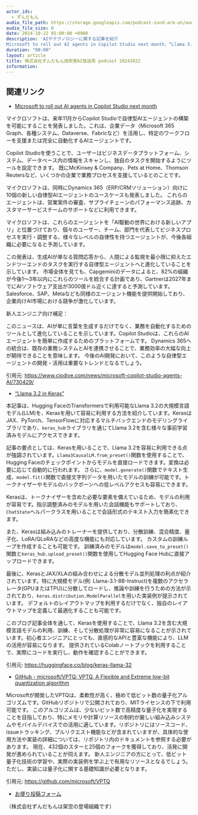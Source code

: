 ```yaml
---
actor_ids:
  - ずんだもん
audio_file_path: https://storage.googleapis.com/podcast-zund-arm-on/audio/株式会社ずんだもん技術室AI放送局_podcast_20241022.mp3
audio_file_size: 0
date: 2024-10-22 05:00:00 +0900
description: 'AIやテクノロジーに関する記事を紹介  
Microsoft to roll out AI agents in Copilot Studio next month、“Llama 3.2 in Keras”、GitHub - microsoft/VPTQ: VPTQ, A Flexible and Extreme low-bit quantization algorithm'
duration: "00:00"
layout: article
title: 株式会社ずんだもん技術室AI放送局 podcast 20241022
information: 
---
```


## 関連リンク


- [Microsoft to roll out AI agents in Copilot Studio next month](https://www.ciodive.com/news/microsoft-copilot-studio-agents-AI/730429/)  



マイクロソフトは、来年11月からCopilot Studioで自律型AIエージェントの構築を可能にすることを発表しました。これは、企業データ（Microsoft 365 Graph、各種システム、Dataverse、Fabricなど）を活用し、特定のワークフローを支援または完全に自動化するAIエージェントです。

Copilot Studioを使うことで、ユーザーはビジネスデータプラットフォーム、システム、データベース内の情報をスキャンし、独自のタスクを開始するようにツールを設定できます。  既にMcKinsey & Company、Pets at Home、Thomson Reutersなど、いくつかの企業で業務プロセスを支援しているとのことです。

マイクロソフトは、同時にDynamics 365（ERP/CRMソリューション）向けに10個の新しい自律型AIエージェントのユースケースも発表しました。 これらのエージェントは、営業案件の審査、サプライチェーンのパフォーマンス追跡、カスタマーサービスチームのサポートなどに利用できます。

マイクロソフトは、これらのエージェントを「AI駆動の世界における新しいアプリ」と位置づけており、個々のユーザー、チーム、部門を代表してビジネスプロセスを実行・調整する、様々なレベルの自律性を持つエージェントが、今後各組織に必要になると予測しています。

この発表は、生成AIが単なる質問応答から、人間による監視を最小限に抑えたエンドツーエンドのタスクを実行する自律型エージェントへと進化していることを示しています。  市場全体を見ても、Capgeminiのデータによると、82%の組織が今後1～3年以内にこれらのツールを統合する計画であり、Gartnerは2027年までにAIソフトウェア支出が3000億ドル近くに達すると予測しています。  Salesforce、SAP、Metaなども同様のエージェント機能を提供開始しており、企業向けAI市場における競争が激化しています。


新人エンジニア向け補足：

このニュースは、AIが単に言葉を生成するだけでなく、業務を自動化するためのツールとして進化していることを示しています。Copilot Studioは、これらのAIエージェントを簡単に作成するためのプラットフォームです。  Dynamics 365への統合は、既存の業務システムとAIを連携させることで、業務効率の大幅な向上が期待できることを意味します。  今後のAI開発において、このような自律型エージェントの開発・活用は重要なトレンドとなるでしょう。


引用元: https://www.ciodive.com/news/microsoft-copilot-studio-agents-AI/730429/


- [“Llama 3.2 in Keras”](https://huggingface.co/blog/keras-llama-32)  



本記事は、Hugging FaceのTransformersで利用可能なLlama 3.2の大規模言語モデル(LLM)を、Kerasを用いて容易に利用する方法を紹介しています。KerasはJAX、PyTorch、TensorFlowに対応するマルチバックエンドのモデリングライブラリであり、`keras_hub`ライブラリを通じてLlama 3.2を含む様々な事前学習済みモデルにアクセスできます。

記事の要点としては、Kerasを用いることで、Llama 3.2を容易に利用できる点が強調されています。`Llama3CausalLM.from_preset()`関数を使用することで、Hugging Faceのチェックポイントからモデルを直接ロードできます。変換は必要に応じて自動的に行われます。  さらに、`model.generate()`関数でテキスト生成、`model.fit()`関数で直接文字列データを用いたモデルの訓練が可能です。トークナイザーやモデルのバックボーンへの低レベルアクセスも容易にできます。

Kerasは、トークナイザーを含めた必要な要素を備えているため、モデルの利用が容易です。指示調整済みのモデルを用いた会話機能もサポートしており、`ChatState`ヘルパークラスを用いることで会話形式のテキスト入力を簡素化できます。

また、Kerasは組み込みのトレーナーを提供しており、分散訓練、混合精度、量子化、LoRA/QLoRAなどの高度な機能にも対応しています。  カスタムの訓練ループを作成することも可能です。  訓練済みのモデルは`model.save_to_preset()`関数と`keras_hub.upload_preset()`関数を使用してHugging Face Hubに直接アップロードできます。

最後に、KerasとJAX/XLAの組み合わせによる分散モデル並列処理の利点が紹介されています。特に大規模モデル(例: Llama-3.1-8B-Instruct)を複数のアクセラレータ(GPUまたはTPU)に分散してロードし、推論や訓練を行うための方法が示されており、`keras.distribution.ModelParallel`を用いた実装例が提示されています。  デフォルトのレイアウトマップを利用するだけでなく、独自のレイアウトマップを定義して最適化することも可能です。


このブログ記事全体を通して、Kerasを使用することで、Llama 3.2を含む大規模言語モデルの利用、訓練、そして分散処理が非常に容易になることが示されています。初心者エンジニアにとっても、直感的なAPIと豊富な機能により、LLMの活用が容易になります。  提供されているColabノートブックを利用することで、実際にコードを実行し、動作を確認することができます。


引用元: https://huggingface.co/blog/keras-llama-32


- [GitHub - microsoft/VPTQ: VPTQ, A Flexible and Extreme low-bit quantization algorithm](https://github.com/microsoft/VPTQ)  



Microsoftが開発したVPTQは、柔軟性が高く、極めて低ビット数の量子化アルゴリズムです。GitHubリポジトリで公開されており、MITライセンスの下で利用可能です。  このアルゴリズムは、少ないビット数で高精度な量子化を実現することを目指しており、特にメモリや計算リソースの制約が厳しい組み込みシステムやモバイルデバイスでの活用に適しています。リポジトリにはソースコード、issueトラッキング、プルリクエスト機能などが含まれていますが、具体的な使用方法や実装の詳細については、リポジトリ内のドキュメントを参照する必要があります。  現在、432個のスターと25個のフォークを獲得しており、活発に開発が進められていることが伺えます。 新人エンジニアの方にとって、低ビット量子化技術の学習や、実際の実装例を学ぶ上で有用なリソースとなるでしょう。ただし、実装には量子化に関する基礎知識が必要となります。


引用元: https://github.com/microsoft/VPTQ



- [お便り投稿フォーム](https://forms.gle/ffg4JTfqdiqK62qf9)

（株式会社ずんだもんは架空の登場組織です）
